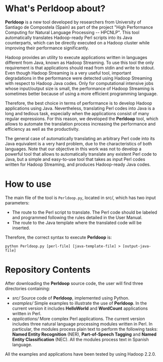 # What's Perldoop about? #

**Perldoop** is a new tool developed by researchers from University of Santiago de Compostela (Spain) as part of the project "High Performance Computing for Natural Language Processing -- HPCNLP". This tool automatically translates Hadoop-ready Perl scripts into its Java counterparts, which can be directly executed on a Hadoop cluster while improving their performance significantly. 

Hadoop provides an utility to execute applications written in languages different from Java, known as Hadoop Streaming. To use this tool the only requirement is that applications should read from stdin and write to stdout. Even though Hadoop Streaming is a very useful tool, important degradations in the performance were detected using Hadoop Streaming with respect to Hadoop Java codes. Only for computational intensive jobs whose input/output size is small, the performance of Hadoop Streaming is sometimes better because of using a more efficient programming language.

Therefore, the best choice in terms of performance is to develop Hadoop applications using Java. Nevertheless, translating Perl codes into Java is a long and tedious task, especially when the applications consist of many regular expressions. For this reason, we developed the **Perldoop** tool, which allows to automate the translation process increasing the performance and efficiency as well as the productivity. 

The general case of automatically translating an arbitrary Perl code into its Java equivalent is a very hard problem, due to the characteristics of both languages. Note that our objective in this work was not to develop a powerful tool that allows to automatically translate any existent Perl code to Java, but a simple and easy-to-use tool that takes as input Perl codes written for Hadoop Streaming, and produces Hadoop-ready Java codes.


# How to use #

The main file of the tool is `Perldoop.py`, located in src/, which has two input parameters:

* The route to the Perl script to translate. The Perl code should be labeled and programmed following the rules detailed in the User Manual.
* The route to the Java template where the translated code will be inserted.


Therefore, the correct syntax to execute **Perldoop** is:

`python Perldoop.py [perl-file] [java-template-file] > [output-java-file]`

# Repository Contents #

After downloading the **Perldoop** source code, the user will find three directories containing:

* *src/* Source code of **Perldoop**, implemented using Python.
* *examples/* Simple examples to illustrate the use of **Perldoop**. In the current version it includes **HelloWorld** and **WordCount** applications written in Perl.
* *applications/* More complex Perl applications. The current version includes three natural language processing modules written in Perl. In particular, the modules process plain text to perform the following tasks: **Named Entity Recognition** (NER), **Part-of-Speech Tagging** and **Named Entity Classification** (NEC). All the modules process text in Spanish language. 

All the examples and applications have been tested by using Hadoop 2.2.0.
